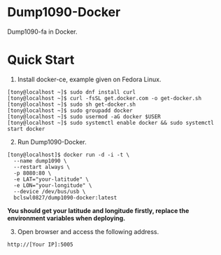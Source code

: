 # Dump1090-Docker

Dump1090-fa in Docker.

# Quick Start

 1. Install docker-ce, example given on Fedora Linux.

```
[tony@localhost ~]$ sudo dnf install curl
[tony@localhost ~]$ curl -fsSL get.docker.com -o get-docker.sh
[tony@localhost ~]$ sudo sh get-docker.sh
[tony@localhost ~]$ sudo groupadd docker
[tony@localhost ~]$ sudo usermod -aG docker $USER
[tony@localhost ~]$ sudo systemctl enable docker && sudo systemctl start docker
```

 2. Run Dump1090-Docker.

```
[tony@localhost]$ docker run -d -i -t \
  --name dump1090 \
  --restart always \
  -p 8080:80 \
  -e LAT="your-latitude" \
  -e LON="your-longitude" \
  --device /dev/bus/usb \
  bclswl0827/dump1090-docker:latest
```

**You should get your latitude and longitude firstly, replace the environment variables when deploying.**

 3. Open browser and access the following address.

```
http://[Your IP]:5005
```
